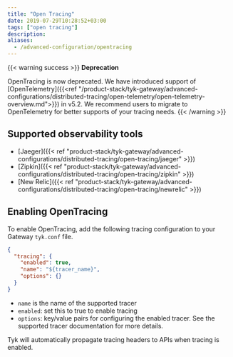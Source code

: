 ```yaml
---
title: "Open Tracing"
date: 2019-07-29T10:28:52+03:00
tags: ["open tracing"]
description:
aliases: 
  - /advanced-configuration/opentracing
---
```


{{< warning success >}}
**Deprecation**

OpenTracing is now deprecated. We have introduced support of [OpenTelemetry]({{<ref "/product-stack/tyk-gateway/advanced-configurations/distributed-tracing/open-telemetry/open-telemetry-overview.md">}}) in v5.2. We recommend users to migrate to OpenTelemetry for better supports of your tracing needs.
{{< /warning >}}

## Supported observability tools
- [Jaeger]({{< ref "product-stack/tyk-gateway/advanced-configurations/distributed-tracing/open-tracing/jaeger" >}})
- [Zipkin]({{< ref "product-stack/tyk-gateway/advanced-configurations/distributed-tracing/open-tracing/zipkin" >}})
- [New Relic]({{< ref "product-stack/tyk-gateway/advanced-configurations/distributed-tracing/open-tracing/newrelic" >}})

## Enabling OpenTracing
To enable OpenTracing, add the following tracing configuration to your Gateway `tyk.conf` file.

```.json
{
  "tracing": {
    "enabled": true,
    "name": "${tracer_name}",
    "options": {}
  }
}
```

- `name` is the name of the supported tracer
- `enabled`: set this to true to enable tracing
- `options`: key/value pairs for configuring the enabled tracer. See the
 supported tracer documentation for more details.

Tyk will automatically propagate tracing headers to APIs  when tracing is enabled.
